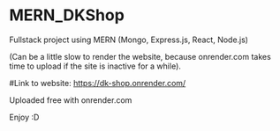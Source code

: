# MERN_DKShop

Fullstack project using MERN (Mongo, Express.js, React, Node.js)


(Can be a little slow to render the website, because onrender.com takes time to upload if the site is inactive for a while).

#Link to website: https://dk-shop.onrender.com/

Uploaded free with onrender.com

Enjoy :D
